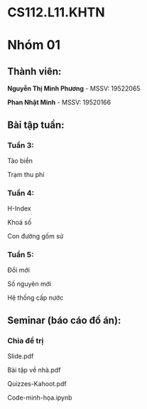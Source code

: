 # CS112.L11.KHTN
# Nhóm 01
## Thành viên:
**Nguyễn Thị Minh Phương** - MSSV: 19522065

**Phan Nhật Minh** - MSSV: 19520166
## Bài tập tuần:
### Tuần 3:
Tảo biển 

Trạm thu phí
### Tuần 4:
H-Index

Khoá số

Con đường gốm sứ
### Tuần 5:
Đổi mới

Số nguyên mới

Hệ thống cấp nước
## Seminar (báo cáo đồ án):
### Chia để trị
Slide.pdf

Bài tập về nhà.pdf

Quizzes-Kahoot.pdf

Code-minh-họa.ipynb

